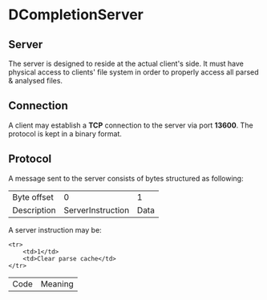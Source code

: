
# DCompletionServer

## Server

The server is designed to reside at the actual client's side.
It must have physical access to clients' file system in order to properly access all parsed & analysed files.

## Connection

A client may establish a **TCP** connection to the server via port **13600**.
The protocol is kept in a binary format.

## Protocol

A message sent to the server consists of bytes structured as following:
<table>
    <tr>
        <td>Byte offset</td>
        <td>0</td>
        <td>1</td>
    </tr>
    <tr>
    	<td>Description</td>
    	<td>ServerInstruction</td>
    	<td>Data</td>
    </tr>
</table>

A server instruction may be:
<table>
    <tr><td>Code</td><td>Meaning</td></tr>
	
    <tr>
    	<td>1</td>
    	<td>Clear parse cache</td>
    </tr>
</table>

